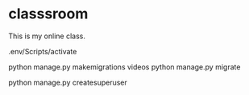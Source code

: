 # classsroom
This is my online class.


.env/Scripts/activate

python manage.py makemigrations videos
python manage.py migrate

python manage.py createsuperuser